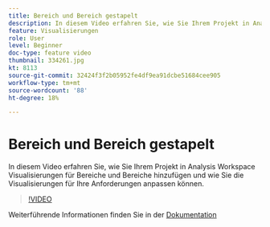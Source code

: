 ```yaml
---
title: Bereich und Bereich gestapelt
description: In diesem Video erfahren Sie, wie Sie Ihrem Projekt in Analysis Workspace Visualisierungen für Bereiche und Bereiche hinzufügen und wie Sie die Visualisierungen für Ihre Anforderungen anpassen können.
feature: Visualisierungen
role: User
level: Beginner
doc-type: feature video
thumbnail: 334261.jpg
kt: 8113
source-git-commit: 32424f3f2b05952fe4df9ea91dcbe51684cee905
workflow-type: tm+mt
source-wordcount: '88'
ht-degree: 18%

---
```



# Bereich und Bereich gestapelt

In diesem Video erfahren Sie, wie Sie Ihrem Projekt in Analysis Workspace Visualisierungen für Bereiche und Bereiche hinzufügen und wie Sie die Visualisierungen für Ihre Anforderungen anpassen können.

>[!VIDEO](https://video.tv.adobe.com/v/334261/?quality=12&learn=on)

Weiterführende Informationen finden Sie in der [Dokumentation](https://experienceleague.adobe.com/docs/analytics/analyze/analysis-workspace/visualizations/area.html?lang=en#)
